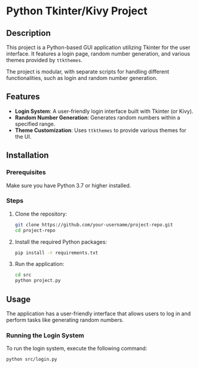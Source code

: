 # Python Tkinter/Kivy Project

## Description

This project is a Python-based GUI application utilizing Tkinter for the user interface. It features a login page, random number generation, and various themes provided by `ttkthemes`.

The project is modular, with separate scripts for handling different functionalities, such as login and random number generation.

## Features

- **Login System**: A user-friendly login interface built with Tkinter (or Kivy).
- **Random Number Generation**: Generates random numbers within a specified range.
- **Theme Customization**: Uses `ttkthemes` to provide various themes for the UI.

## Installation

### Prerequisites

Make sure you have Python 3.7 or higher installed.

### Steps

1. Clone the repository:

    ```bash
    git clone https://github.com/your-username/project-repo.git
    cd project-repo
    ```

2. Install the required Python packages:

    ```bash
    pip install -r requirements.txt
    ```

3. Run the application:

    ```bash
    cd src
    python project.py
    ```

## Usage

The application has a user-friendly interface that allows users to log in and perform tasks like generating random numbers. 

### Running the Login System

To run the login system, execute the following command:

```bash
python src/login.py

